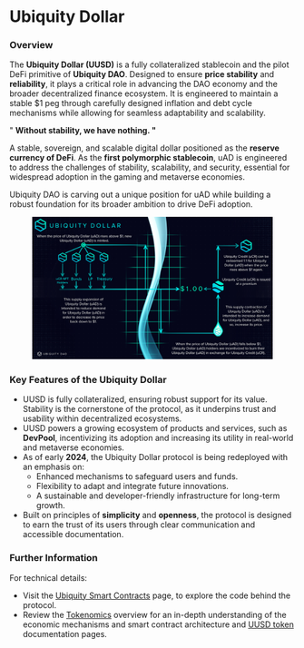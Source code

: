 # Ubiquity Dollar

### Overview

The **Ubiquity Dollar (UUSD)** is a fully collateralized stablecoin and the pilot DeFi primitive of **Ubiquity DAO**. Designed to ensure **price stability** and **reliability**, it plays a critical role in advancing the DAO economy and the broader decentralized finance ecosystem. It is engineered to maintain a stable $1 peg through carefully designed inflation and debt cycle mechanisms while allowing for seamless adaptability and scalability.

" **Without stability, we have nothing. "**

A stable, sovereign, and scalable digital dollar positioned as the **reserve currency of DeFi**. As the **first polymorphic stablecoin**, uAD is engineered to address the challenges of stability, scalability, and security, essential for widespread adoption in the gaming and metaverse economies.

Ubiquity DAO is carving out a unique position for uAD while building a robust foundation for its broader ambition to drive DeFi adoption.

<figure><img src="../../.gitbook/assets/image (15).png" alt=""><figcaption></figcaption></figure>

### **Key Features of the Ubiquity Dollar**

* UUSD is fully collateralized, ensuring robust support for its value. Stability is the cornerstone of the protocol, as it underpins trust and usability within decentralized ecosystems.
* UUSD powers a growing ecosystem of products and services, such as **DevPool**, incentivizing its adoption and increasing its utility in real-world and metaverse economies.
* As of early **2024**, the Ubiquity Dollar protocol is being redeployed with an emphasis on:
  * Enhanced mechanisms to safeguard users and funds.
  * Flexibility to adapt and integrate future innovations.
  * A sustainable and developer-friendly infrastructure for long-term growth.
* Built on principles of **simplicity** and **openness**, the protocol is designed to earn the trust of its users through clear communication and accessible documentation.

### **Further Information**

For  technical details:

* Visit the [Ubiquity Smart Contracts](https://github.com/ubiquity/ubiquity-dollar-development/wiki/18.-Smart-Contracts) page, to explore the code behind the protocol.
* Review the [Tokenomics](https://github.com/ubiquity/ubiquity-dollar-development/wiki/05.-Tokenomics) overview for an in-depth understanding of the economic mechanisms and smart contract architecture and [UUSD token](https://github.com/ubiquity/ubiquity-dollar-development/wiki/08.-uAD) documentation pages.

